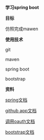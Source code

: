 **学习spring boot**

**目标**

仿照完成mawen

**使用技术**

git

maven

spring boot

bootstrap


**资料**

[spring文档](https://spring.io/guides)

[github app文档](https://developer.github.com/apps/building-github-apps/creating-a-github-app/)

[调用oauth文档](https://developer.github.com/apps/building-oauth-apps/authorizing-oauth-apps/)

[bootstrap文档](https://v3.bootcss.com/css/#overview)
